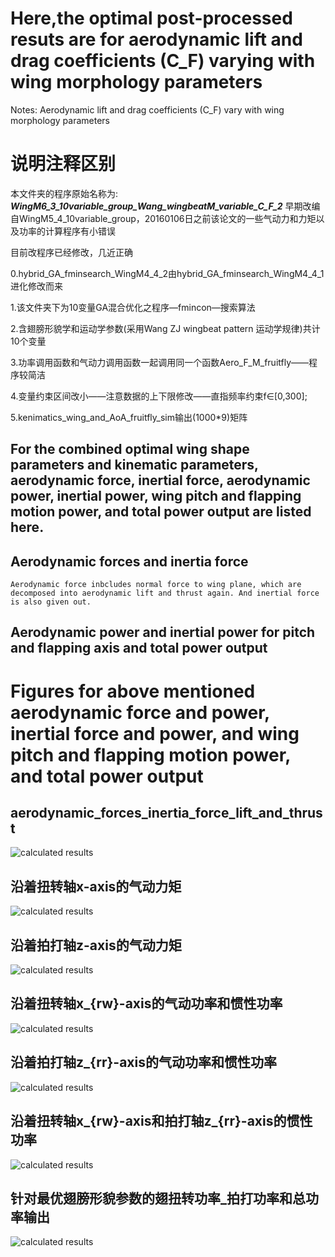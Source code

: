 ﻿# Here,the optimal post-processed resuts are for aerodynamic lift and drag coefficients (C_F) varying with wing morphology parameters 

Notes: Aerodynamic lift and drag coefficients (C_F) vary with wing morphology parameters

# 说明注释区别

本文件夹的程序原始名称为: ***WingM6_3_10variable_group_Wang_wingbeatM_variable_C_F_2***
早期改编自WingM5_4_10variable_group，20160106日之前该论文的一些气动力和力矩以及功率的计算程序有小错误

目前改程序已经修改，几近正确

0.hybrid_GA_fminsearch_WingM4_4_2由hybrid_GA_fminsearch_WingM4_4_1进化修改而来

1.该文件夹下为10变量GA混合优化之程序—fmincon—搜索算法

2.含翅膀形貌学和运动学参数(采用Wang ZJ wingbeat pattern 运动学规律)共计10个变量

3.功率调用函数和气动力调用函数一起调用同一个函数Aero_F_M_fruitfly——程序较简洁

4.变量约束区间改小——注意数据的上下限修改——直指频率约束f∈[0,300];

5.kenimatics_wing_and_AoA_fruitfly_sim输出(1000*9)矩阵

## For the combined optimal wing shape parameters and kinematic parameters, aerodynamic force, inertial force, aerodynamic power, inertial power, wing pitch and flapping motion power, and total power output are listed here.

## Aerodynamic forces and inertia force
```
Aerodynamic force inbcludes normal force to wing plane, which are decomposed into aerodynamic lift and thrust again. And inertial force is also given out.
```

## Aerodynamic power and inertial power for pitch and flapping axis and total power output

# Figures for above mentioned aerodynamic force and power, inertial force and power, and wing pitch and flapping motion power, and total power output

## aerodynamic_forces_inertia_force_lift_and_thrust
![calculated results](https://github.com/xijunke/HoverEnergyConsumptionOptimizations_WGP_WKP/blob/main/WingM6_3_10parameters_variable_C_F_2/force_moment_power_20160316/pic_png/aerodynamic_forces_inertia_force_lift_and_thrust.png)

## 沿着扭转轴x-axis的气动力矩
![calculated results](https://github.com/xijunke/HoverEnergyConsumptionOptimizations_WGP_WKP/blob/main/WingM6_3_10parameters_variable_C_F_2/force_moment_power_20160316/pic_png/%E6%B2%BF%E7%9D%80%E6%89%AD%E8%BD%AC%E8%BD%B4x-axis%E7%9A%84%E6%B0%94%E5%8A%A8%E5%8A%9B%E7%9F%A9.png)

## 沿着拍打轴z-axis的气动力矩
![calculated results](https://github.com/xijunke/HoverEnergyConsumptionOptimizations_WGP_WKP/blob/main/WingM6_3_10parameters_variable_C_F_2/force_moment_power_20160316/pic_png/%E6%B2%BF%E7%9D%80%E6%8B%8D%E6%89%93%E8%BD%B4z-axis%E7%9A%84%E6%B0%94%E5%8A%A8%E5%8A%9B%E7%9F%A9.png)

## 沿着扭转轴x_{rw}-axis的气动功率和惯性功率
![calculated results](https://github.com/xijunke/HoverEnergyConsumptionOptimizations_WGP_WKP/blob/main/WingM6_3_10parameters_variable_C_F_2/force_moment_power_20160316/pic_png/%E6%B2%BF%E7%9D%80%E6%89%AD%E8%BD%AC%E8%BD%B4x_%7Brw%7D-axis%E7%9A%84%E6%B0%94%E5%8A%A8%E5%8A%9F%E7%8E%87%E5%92%8C%E6%83%AF%E6%80%A7%E5%8A%9F%E7%8E%87.png)

## 沿着拍打轴z_{rr}-axis的气动功率和惯性功率
![calculated results](https://github.com/xijunke/HoverEnergyConsumptionOptimizations_WGP_WKP/blob/main/WingM6_3_10parameters_variable_C_F_2/force_moment_power_20160316/pic_png/%E6%B2%BF%E7%9D%80%E6%8B%8D%E6%89%93%E8%BD%B4z_%7Brr%7D-axis%E7%9A%84%E6%B0%94%E5%8A%A8%E5%8A%9F%E7%8E%87%E5%92%8C%E6%83%AF%E6%80%A7%E5%8A%9F%E7%8E%87.png)

## 沿着扭转轴x_{rw}-axis和拍打轴z_{rr}-axis的惯性功率
![calculated results](https://github.com/xijunke/HoverEnergyConsumptionOptimizations_WGP_WKP/blob/main/WingM6_3_10parameters_variable_C_F_2/force_moment_power_20160316/pic_png/%E6%B2%BF%E7%9D%80%E6%89%AD%E8%BD%AC%E8%BD%B4x_%7Brw%7D-axis%E5%92%8C%E6%8B%8D%E6%89%93%E8%BD%B4z_%7Brr%7D-axis%E7%9A%84%E6%83%AF%E6%80%A7%E5%8A%9F%E7%8E%87.png)

## 针对最优翅膀形貌参数的翅扭转功率_拍打功率和总功率输出
![calculated results](https://github.com/xijunke/HoverEnergyConsumptionOptimizations_WGP_WKP/blob/main/WingM6_3_10parameters_variable_C_F_2/force_moment_power_20160316/pic_png/%E9%92%88%E5%AF%B9%E6%9C%80%E4%BC%98%E7%BF%85%E8%86%80%E5%BD%A2%E8%B2%8C%E5%8F%82%E6%95%B0%E7%9A%84%E7%BF%85%E6%89%AD%E8%BD%AC%E5%8A%9F%E7%8E%87_%E6%8B%8D%E6%89%93%E5%8A%9F%E7%8E%87%E5%92%8C%E6%80%BB%E5%8A%9F%E7%8E%87%E8%BE%93%E5%87%BA.png)

